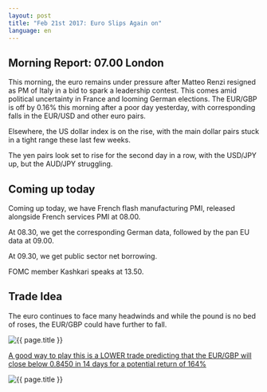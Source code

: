 ```yaml
---
layout: post
title: "Feb 21st 2017: Euro Slips Again on"
language: en
---
```

## Morning Report: 07.00 London

This morning, the euro remains under pressure after Matteo Renzi resigned as PM of Italy in a bid to spark a leadership contest. This comes amid political uncertainty in France and looming German elections. The EUR/GBP is off by 0.16% this morning after a poor day yesterday, with corresponding falls in the EUR/USD and other euro pairs. 

Elsewhere, the US dollar index is on the rise, with the main dollar pairs stuck in a tight range these last few weeks. 

The yen pairs look set to rise for the second day in a row, with the USD/JPY up, but the AUD/JPY struggling.

## Coming up today

Coming up today, we have French flash manufacturing PMI, released alongside French services PMI at 08.00. 

At 08.30, we get the corresponding German data, followed by the pan EU data at 09.00. 

At 09.30, we get public sector net borrowing. 

FOMC member Kashkari speaks at 13.50.

## Trade Idea

The euro continues to face many headwinds and while the pound is no bed of roses, the EUR/GBP could have further to fall.

<img class="post-image" src="{{ site.url }}/images/2017-02-21_07-18-06.jpg" alt="{{ page.title }}">

<a href="%LINK%%?currency=GBP&market=forex&underlying=frxEURGBP&formname=higherlower&duration_amount=14&duration_units=d&amount=10&amount_type=payout&expiry_type=duration&barrier=0.8450" target="_blank">A good way to play this is a LOWER trade predicting that the EUR/GBP will close below 0.8450 in 14 days for a potential return of 164%</a>

<img class="post-image" src="{{ site.url }}/images/2017-02-21_07-18-56.jpg" alt="{{ page.title }}">